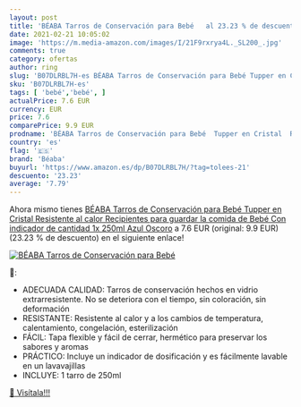 ```yaml
---
layout: post
title: 'BÉABA Tarros de Conservación para Bebé   al 23.23 % de descuento'
date: 2021-02-21 10:05:02
image: 'https://m.media-amazon.com/images/I/21F9rxrya4L._SL200_.jpg'
comments: true
category: ofertas
author: ring
slug: 'B07DLRBL7H-es BÉABA Tarros de Conservación para Bebé Tupper en Cristal...'
sku: 'B07DLRBL7H-es'
tags: [ 'bebé','bebé', ]
actualPrice: 7.6 EUR
currency: EUR
price: 7.6
comparePrice: 9.9 EUR
prodname: 'BÉABA Tarros de Conservación para Bebé  Tupper en Cristal  Resistente al calor  Recipientes para guardar la comida de Bebé  Con indicador de cantidad  1x 250ml  Azul Oscoro'
country: 'es'
flag: '🇪🇸'
brand: 'Béaba'
buyurl: 'https://www.amazon.es/dp/B07DLRBL7H/?tag=tolees-21'
descuento: '23.23'
average: '7.79'
---
```


Ahora mismo tienes [BÉABA Tarros de Conservación para Bebé  Tupper en Cristal  Resistente al calor  Recipientes para guardar la comida de Bebé  Con indicador de cantidad  1x 250ml  Azul Oscoro](https://www.amazon.es/dp/B07DLRBL7H/?tag=tolees-21) a 7.6 EUR (original: 9.9 EUR) (23.23 %  de descuento) en el siguiente enlace!

[![BÉABA Tarros de Conservación para Bebé  ](https://m.media-amazon.com/images/I/21F9rxrya4L._SL200_.jpg)](https://www.amazon.es/dp/B07DLRBL7H/?tag=tolees-21)

🔎:

- ADECUADA CALIDAD: Tarros de conservación hechos en vidrio extrarresistente. No se deteriora con el tiempo, sin coloración, sin deformación
- RESISTANTE: Resistente al calor y a los cambios de temperatura, calentamiento, congelación, esterilización
- FÁCIL: Tapa flexible y fácil de cerrar, hermético para preservar los sabores y aromas
- PRÁCTICO: Incluye un indicador de dosificación y es fácilmente lavable en un lavavajillas
- INCLUYE: 1 tarro de 250ml

[🛒 Visítala!!!](https://www.amazon.es/dp/B07DLRBL7H/?tag=tolees-21)

